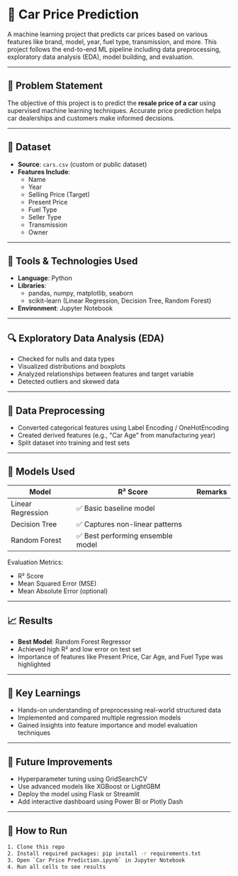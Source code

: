 # 🚗 Car Price Prediction

A machine learning project that predicts car prices based on various features like brand, model, year, fuel type, transmission, and more. This project follows the end-to-end ML pipeline including data preprocessing, exploratory data analysis (EDA), model building, and evaluation.

---

## 📌 Problem Statement

The objective of this project is to predict the **resale price of a car** using supervised machine learning techniques. Accurate price prediction helps car dealerships and customers make informed decisions.

---

## 📂 Dataset

- **Source**: `cars.csv` (custom or public dataset)
- **Features Include**:
  - Name
  - Year
  - Selling Price (Target)
  - Present Price
  - Fuel Type
  - Seller Type
  - Transmission
  - Owner

---

## 🔧 Tools & Technologies Used

- **Language**: Python
- **Libraries**:
  - pandas, numpy, matplotlib, seaborn
  - scikit-learn (Linear Regression, Decision Tree, Random Forest)
- **Environment**: Jupyter Notebook

---

## 🔍 Exploratory Data Analysis (EDA)

- Checked for nulls and data types
- Visualized distributions and boxplots
- Analyzed relationships between features and target variable
- Detected outliers and skewed data

---

## 🧹 Data Preprocessing

- Converted categorical features using Label Encoding / OneHotEncoding
- Created derived features (e.g., "Car Age" from manufacturing year)
- Split dataset into training and test sets

---

## 🧠 Models Used

| Model             | R² Score | Remarks                    |
|------------------|----------|----------------------------|
| Linear Regression | ✅ Basic baseline model            |
| Decision Tree     | ✅ Captures non-linear patterns    |
| Random Forest     | ✅ Best performing ensemble model  |

Evaluation Metrics:
- R² Score
- Mean Squared Error (MSE)
- Mean Absolute Error (optional)

---

## 📈 Results

- **Best Model**: Random Forest Regressor
- Achieved high R² and low error on test set
- Importance of features like Present Price, Car Age, and Fuel Type was highlighted

---

## 📌 Key Learnings

- Hands-on understanding of preprocessing real-world structured data
- Implemented and compared multiple regression models
- Gained insights into feature importance and model evaluation techniques

---

## 🚀 Future Improvements

- Hyperparameter tuning using GridSearchCV
- Use advanced models like XGBoost or LightGBM
- Deploy the model using Flask or Streamlit
- Add interactive dashboard using Power BI or Plotly Dash

---

## 📁 How to Run

```bash
1. Clone this repo
2. Install required packages: pip install -r requirements.txt
3. Open `Car Price Prediction.ipynb` in Jupyter Notebook
4. Run all cells to see results

